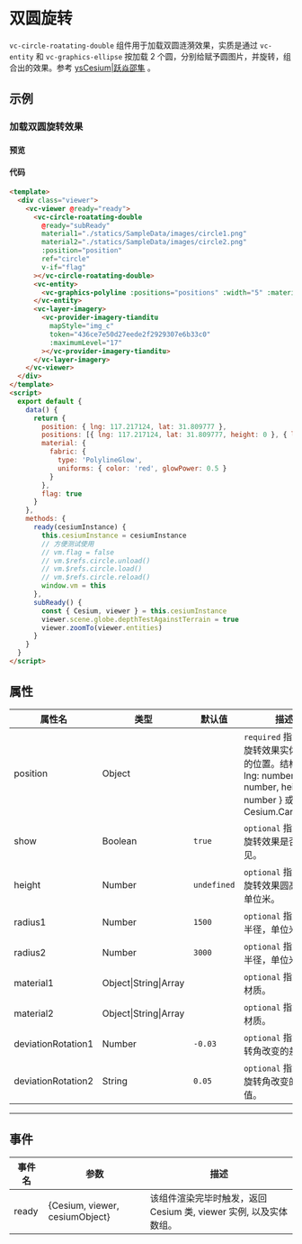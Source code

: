 # 双圆旋转

`vc-circle-roatating-double` 组件用于加载双圆涟漪效果，实质是通过 `vc-entity` 和 `vc-graphics-ellipse` 按加载 2 个圆，分别给赋予圆图片，并旋转，组合出的效果。参考 [ysCesium|跃焱邵隼](https://www.wellyyss.cn/ysCesium/main/app.html) 。

## 示例

### 加载双圆旋转效果

#### 预览

<doc-preview>
  <template>
    <div class="viewer">
      <vc-viewer @ready="ready">
        <vc-circle-roatating-double
          @ready="subReady"
          material1="./statics/SampleData/images/circle1.png"
          material2="./statics/SampleData/images/circle2.png"
          :position="position"
          ref="circle"
          v-if="flag"
        ></vc-circle-roatating-double>
        <vc-circle-roatating-double
          @ready="subReady"
          material1="./statics/SampleData/images/circle1.png"
          material2="./statics/SampleData/images/circle2.png"
          :position="position"
          ref="circle"
          v-if="flag"
          :height="3000"
        ></vc-circle-roatating-double>
        <vc-entity>
          <vc-graphics-polyline :positions="positions" :width="5" :material="material"></vc-graphics-polyline>
        </vc-entity>
        <vc-layer-imagery>
          <vc-provider-imagery-tianditu mapStyle="img_c" token="436ce7e50d27eede2f2929307e6b33c0" :maximumLevel="17"></vc-provider-imagery-tianditu>
        </vc-layer-imagery>
      </vc-viewer>
    </div>
  </template>
  <script>
    export default {
      data() {
        return {
          position: { lng: 117.217124, lat: 31.809777 },
          positions: [{ lng: 117.217124, lat: 31.809777, height: 0 }, { lng: 117.217124, lat: 31.809777, height: 3000 }],
          material: {
            fabric: {
              type: 'PolylineGlow',
              uniforms: { color: 'red', glowPower: 0.5 }
            }
          },
          flag: true
        }
      },
      methods: {
        ready(cesiumInstance) {
          this.cesiumInstance = cesiumInstance
          window.vm = this
        },
        subReady() {
          const { Cesium, viewer } = this.cesiumInstance
          viewer.scene.globe.depthTestAgainstTerrain = true
          viewer.zoomTo(viewer.entities)
        }
      }
    }
  </script>
</doc-preview>

#### 代码

```html
<template>
  <div class="viewer">
    <vc-viewer @ready="ready">
      <vc-circle-roatating-double
        @ready="subReady"
        material1="./statics/SampleData/images/circle1.png"
        material2="./statics/SampleData/images/circle2.png"
        :position="position"
        ref="circle"
        v-if="flag"
      ></vc-circle-roatating-double>
      <vc-entity>
        <vc-graphics-polyline :positions="positions" :width="5" :material="material"></vc-graphics-polyline>
      </vc-entity>
      <vc-layer-imagery>
        <vc-provider-imagery-tianditu
          mapStyle="img_c"
          token="436ce7e50d27eede2f2929307e6b33c0"
          :maximumLevel="17"
        ></vc-provider-imagery-tianditu>
      </vc-layer-imagery>
    </vc-viewer>
  </div>
</template>
<script>
  export default {
    data() {
      return {
        position: { lng: 117.217124, lat: 31.809777 },
        positions: [{ lng: 117.217124, lat: 31.809777, height: 0 }, { lng: 117.217124, lat: 31.809777, height: 3000 }],
        material: {
          fabric: {
            type: 'PolylineGlow',
            uniforms: { color: 'red', glowPower: 0.5 }
          }
        },
        flag: true
      }
    },
    methods: {
      ready(cesiumInstance) {
        this.cesiumInstance = cesiumInstance
        // 方便测试使用
        // vm.flag = false
        // vm.$refs.circle.unload()
        // vm.$refs.circle.load()
        // vm.$refs.circle.reload()
        window.vm = this
      },
      subReady() {
        const { Cesium, viewer } = this.cesiumInstance
        viewer.scene.globe.depthTestAgainstTerrain = true
        viewer.zoomTo(viewer.entities)
      }
    }
  }
</script>
```

## 属性

<!-- prettier-ignore -->
| 属性名 | 类型 | 默认值 | 描述 |
| ---------------------- | ------- | ------ | -------------------------------------------------------------------------- |
| position | Object | | `required` 指定双圆旋转效果实体添加的位置。结构：{ lng: number, lat: number, height: number } 或者 Cesium.Cartesian3 |
| show | Boolean | `true` | `optional` 指定双圆旋转效果是否可见。|
| height | Number | `undefined` | `optional` 指定双圆旋转效果圆高度。单位米。|
| radius1 | Number | `1500` | `optional` 指定内圆半径，单位米。|
| radius2 | Number | `3000` | `optional` 指定外圆半径，单位米。|
| material1 | Object\|String\|Array | | `optional` 指定内圆材质。|
| material2 | Object\|String\|Array | | `optional` 指定外圆材质。|
| deviationRotation1 | Number | `-0.03` | `optional` 指定内旋转角改变的差值。 |
| deviationRotation2 | String | `0.05` | `optional` 指定外圆旋转角改变的差值。 |

---

## 事件

| 事件名 | 参数                           | 描述                                                              |
| ------ | ------------------------------ | ----------------------------------------------------------------- |
| ready  | {Cesium, viewer, cesiumObject} | 该组件渲染完毕时触发，返回 Cesium 类, viewer 实例, 以及实体数组。 |
